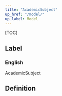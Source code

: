 ```yaml
---
title: "AcademicSubject"
up_href: "/model/"
up_label: Model
---
```


[TOC]

## Label

### English
AcademicSubject


## Definition



    
